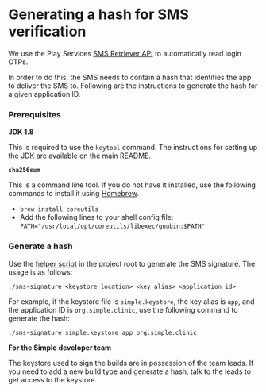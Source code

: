 # Generating a hash for SMS verification

We use the Play Services [SMS Retriever API](https://developers.google.com/identity/sms-retriever/overview) to automatically read login OTPs.

In order to do this, the SMS needs to contain a hash that identifies the app to deliver the SMS to. Following are the instructions to generate the
hash for a given application ID.

### Prerequisites

**JDK 1.8**

This is required to use the `keytool` command. The instructions for setting up the JDK are available on the
main [README](https://github.com/simpledotorg/simple-android#pre-requisites).

**`sha256sum`**

This is a command line tool. If you do not have it installed, use the following commands to install it using [Homebrew](https://brew.sh/).

- `brew install coreutils`
- Add the following lines to your shell config file: `PATH="/usr/local/opt/coreutils/libexec/gnubin:$PATH"`

### Generate a hash

Use the [helper script](https://github.com/simpledotorg/simple-android/blob/master/sms-signature) in the project root to generate the SMS signature.
The usage is as follows:

`./sms-signature <keystore_location> <key_alias> <application_id>`

For example, if the keystore file is `simple.keystore`, the key alias is `app`, and the application ID is `org.simple.clinic`, use the following
command to generate the hash:

`./sms-signature simple.keystore app org.simple.clinic`

**For the Simple developer team**

The keystore used to sign the builds are in possession of the team leads. If you need to add a new build type and generate a hash, talk to the leads
to get access to the keystore.

